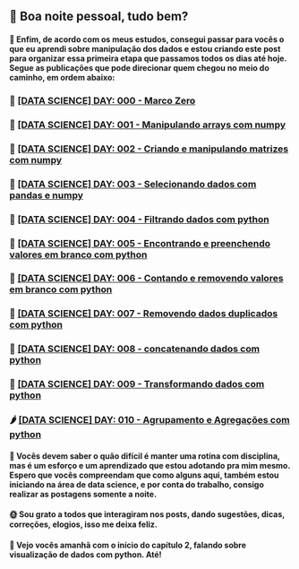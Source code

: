 ## 🐍 Boa noite pessoal, tudo bem?

#### 🍄 Enfim, de acordo com os meus estudos, consegui passar para vocês o que eu aprendi sobre manipulação dos dados e estou criando este post para organizar essa primeira etapa que passamos todos os dias até hoje. Segue as publicações que pode direcionar quem chegou no meio do caminho, em ordem abaixo:


### 🍇 [[DATA SCIENCE] DAY: 000 - Marco Zero](https://www.tabnews.com.br/onlyDataFans/data-science-day-000)

### 🍊 [[DATA SCIENCE] DAY: 001 - Manipulando arrays com numpy](https://www.tabnews.com.br/onlyDataFans/data-science-day-001-arrays-e-numpy)

### 🍐  [[DATA SCIENCE] DAY: 002 - Criando e manipulando matrizes com numpy](https://www.tabnews.com.br/onlyDataFans/data-science-day-002-criando-e-manipulando-matrizes-com-numpy)

### 🍎 [[DATA SCIENCE] DAY: 003 - Selecionando dados com pandas e numpy](https://www.tabnews.com.br/onlyDataFans/data-science-day-003-selecionando-dados-com-pandas-e-numpy)

### 🍉 [[DATA SCIENCE] DAY: 004 - Filtrando dados com python](https://www.tabnews.com.br/onlyDataFans/data-science-day-004-filtrando-dados-com-pandas-e-numpy)

### 🍑 [[DATA SCIENCE] DAY: 005 - Encontrando e preenchendo valores em branco com python](https://www.tabnews.com.br/onlyDataFans/data-science-day-005-encontrando-e-preenchendo-valores-em-branco-com-python)

### 🍍 [[DATA SCIENCE] DAY: 006 - Contando e removendo valores em branco com python](https://www.tabnews.com.br/onlyDataFans/data-science-day-006-contando-e-removendo-valores-em-branco-com-python)

### 🥥 [[DATA SCIENCE] DAY: 007 - Removendo dados duplicados com python](https://www.tabnews.com.br/onlyDataFans/data-science-day-007-removendo-dados-duplicados-com-python)

### 🥝 [[DATA SCIENCE] DAY: 008 - concatenando dados com python](https://www.tabnews.com.br/onlyDataFans/data-science-day-008-concatenando-dados-com-python)

### 🍅 [[DATA SCIENCE] DAY: 009 - Transformando dados com python](https://www.tabnews.com.br/onlyDataFans/data-science-day-008-transformando-dados-com-python)

### 🌶 [[DATA SCIENCE] DAY: 010 - Agrupamento e Agregações com python](https://www.tabnews.com.br/onlyDataFans/data-science-day-010-agrupamento-e-agregacoes-com-python)


#### 🌊 Vocês devem saber o quão difícil é manter uma rotina com disciplina, mas é um esforço e um aprendizado que estou adotando pra mim mesmo. Espero que vocês compreendam que como alguns aqui, também estou iniciando na área de data science, e por conta do trabalho, consigo realizar as postagens somente a noite. 

#### 🌞 Sou grato a todos que interagiram nos posts, dando sugestões, dicas, correções, elogios, isso me deixa feliz. 

#### 🚀 Vejo vocês amanhã com o início do capítulo 2, falando sobre visualização de dados com python. Até!
